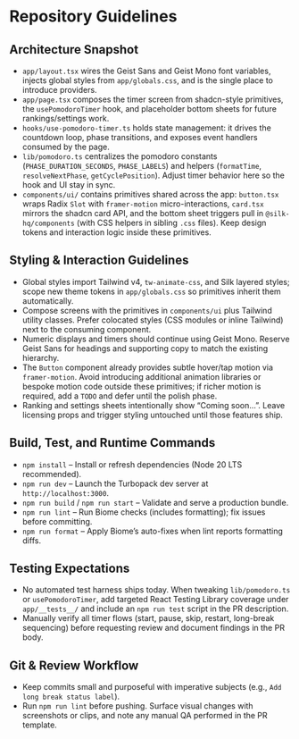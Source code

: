 # Repository Guidelines

## Architecture Snapshot
- `app/layout.tsx` wires the Geist Sans and Geist Mono font variables, injects global styles from `app/globals.css`, and is the single place to introduce providers.
- `app/page.tsx` composes the timer screen from shadcn-style primitives, the `usePomodoroTimer` hook, and placeholder bottom sheets for future rankings/settings work.
- `hooks/use-pomodoro-timer.ts` holds state management: it drives the countdown loop, phase transitions, and exposes event handlers consumed by the page.
- `lib/pomodoro.ts` centralizes the pomodoro constants (`PHASE_DURATION_SECONDS`, `PHASE_LABELS`) and helpers (`formatTime`, `resolveNextPhase`, `getCyclePosition`). Adjust timer behavior here so the hook and UI stay in sync.
- `components/ui/` contains primitives shared across the app: `button.tsx` wraps Radix `Slot` with `framer-motion` micro-interactions, `card.tsx` mirrors the shadcn card API, and the bottom sheet triggers pull in `@silk-hq/components` (with CSS helpers in sibling `.css` files). Keep design tokens and interaction logic inside these primitives.

## Styling & Interaction Guidelines
- Global styles import Tailwind v4, `tw-animate-css`, and Silk layered styles; scope new theme tokens in `app/globals.css` so primitives inherit them automatically.
- Compose screens with the primitives in `components/ui` plus Tailwind utility classes. Prefer colocated styles (CSS modules or inline Tailwind) next to the consuming component.
- Numeric displays and timers should continue using Geist Mono. Reserve Geist Sans for headings and supporting copy to match the existing hierarchy.
- The `Button` component already provides subtle hover/tap motion via `framer-motion`. Avoid introducing additional animation libraries or bespoke motion code outside these primitives; if richer motion is required, add a `TODO` and defer until the polish phase.
- Ranking and settings sheets intentionally show “Coming soon…”. Leave licensing props and trigger styling untouched until those features ship.

## Build, Test, and Runtime Commands
- `npm install` – Install or refresh dependencies (Node 20 LTS recommended).
- `npm run dev` – Launch the Turbopack dev server at `http://localhost:3000`.
- `npm run build` / `npm run start` – Validate and serve a production bundle.
- `npm run lint` – Run Biome checks (includes formatting); fix issues before committing.
- `npm run format` – Apply Biome’s auto-fixes when lint reports formatting diffs.

## Testing Expectations
- No automated test harness ships today. When tweaking `lib/pomodoro.ts` or `usePomodoroTimer`, add targeted React Testing Library coverage under `app/__tests__/` and include an `npm run test` script in the PR description.
- Manually verify all timer flows (start, pause, skip, restart, long-break sequencing) before requesting review and document findings in the PR body.

## Git & Review Workflow
- Keep commits small and purposeful with imperative subjects (e.g., `Add long break status label`).
- Run `npm run lint` before pushing. Surface visual changes with screenshots or clips, and note any manual QA performed in the PR template.

